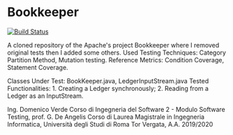 # Bookkeeper

[![Build Status](https://travis-ci.com/DomenicoVerde/Bookkeeper.svg?branch=master)](https://travis-ci.com/DomenicoVerde/Bookkeeper)

A cloned repository of the Apache's project Bookkeeper where I removed original tests then I added some others.
Used Testing Techniques: Category Partition Method, Mutation testing.
Reference Metrics: Condition Coverage, Statement Coverage.

Classes Under Test: BookKeeper.java, LedgerInputStream.java
Tested Functionalities: 1. Creating a Ledger synchronously; 2. Reading from a Ledger as an InputStream.

Ing. Domenico Verde
Corso di Ingegneria del Software 2 - Modulo Software Testing, prof. G. De Angelis
Corso di Laurea Magistrale in Ingegneria Informatica, Università degli Studi di Roma Tor Vergata, A.A. 2019/2020
